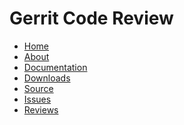 # Gerrit Code Review

* [Home][home]
* [About](about.md)
* [Documentation](https://gerrit-documentation.storage.googleapis.com/Documentation/2.11/index.html)
* [Downloads](http://gerrit-releases.storage.googleapis.com/index.html)
* [Source](https://gerrit.googlesource.com/gerrit/)
* [Issues](https://code.google.com/p/gerrit/issues/list)
* [Reviews](https://gerrit-review.googlesource.com/#/q/status:open+project:gerrit)

[home]: /index.md
[logo]: images/diffy45.png
